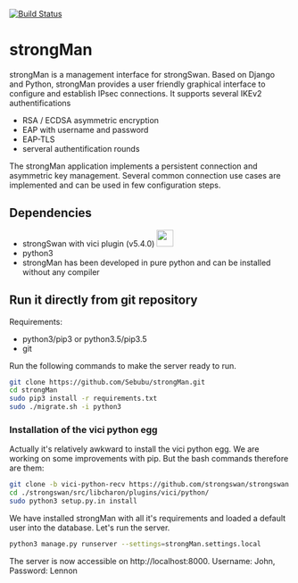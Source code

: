 [![Build Status](https://travis-ci.org/Sebubu/strongMan.svg?branch=master)](https://travis-ci.org/Sebubu/strongMan)


# strongMan 
strongMan is a management interface for strongSwan. Based on Django and Python, strongMan provides a user friendly graphical  interface to configure and establish IPsec connections. It supports several IKEv2 authentifications
- RSA / ECDSA asymmetric encryption
- EAP with username and password
- EAP-TLS
- serveral authentification rounds

The strongMan application implements a persistent connection and asymmetric key management. Several common connection use cases are implemented and can be used in few configuration steps.

## Dependencies
- strongSwan with vici plugin (v5.4.0) <img src="https://www.strongswan.org/images/strongswan.png" width="30">
- python3
- strongMan has been developed in pure python and can be installed without any compiler
 

## Run it directly from git repository
Requirements:
- python3/pip3 or python3.5/pip3.5
- git

Run the following commands to make the server ready to run.
```bash
git clone https://github.com/Sebubu/strongMan.git
cd strongMan
sudo pip3 install -r requirements.txt
sudo ./migrate.sh -i python3
```

### Installation of the vici python egg
Actually it's relatively awkward to install the vici python egg.
We are working on some improvements with pip. But the bash commands therefore are them:
```bash
git clone -b vici-python-recv https://github.com/strongswan/strongswan.git
cd ./strongswan/src/libcharon/plugins/vici/python/
sudo python3 setup.py.in install
```


We have installed strongMan with all it's requirements and loaded a default user into the database.
Let's run the server.
```bash
python3 manage.py runserver --settings=strongMan.settings.local
```
The server is now accessible on http://localhost:8000. 
Username: John, Password: Lennon

